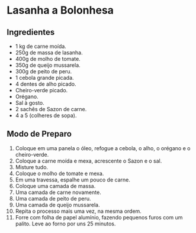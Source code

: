 # Lasanha a Bolonhesa



## Ingredientes

* 1 kg de carne moída.
* 250g de massa de lasanha. 
* 400g de molho de tomate.
* 350g de queijo mussarela.
* 300g de peito de peru.
* 1 cebola grande picada.
* 4 dentes de alho picado.
* Cheiro-verde picado.
* Orégano.
* Sal à gosto.
* 2 sachês de Sazon de carne.
* 4 a 5 (colheres de sopa).



## Modo de Preparo

1. Coloque em uma panela o óleo, refogue a cebola, o alho, o orégano e o cheiro-verde.
2.  Coloque a carne moída e mexa, acrescente o Sazon e o sal.
3. Misture tudo.
4. Coloque o molho de tomate e mexa.
5. Em uma travessa, espalhe um pouco de carne.
6. Coloque uma camada de massa.
7. Uma camada de carne novamente.
8. Uma camada de peito de peru.
9. Uma camada de queijo mussarela.
10. Repita o processo mais uma vez, na mesma ordem.
11. Forre com folha de papel alumínio, fazendo pequenos furos com um palito. Leve ao forno por uns 25 minutos.
